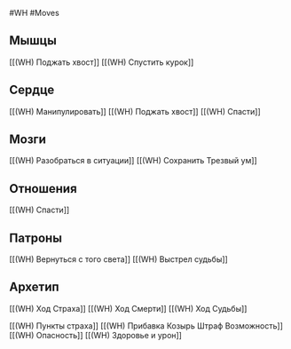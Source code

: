 #WH #Moves
## Мышцы
[[(WH) Поджать хвост]]
[[(WH) Спустить курок]]
## Сердце
[[(WH) Манипулировать]]
[[(WH) Поджать хвост]]
[[(WH) Спасти]]
## Мозги
[[(WH) Разобраться в ситуации]]
[[(WH) Сохранить Трезвый ум]]
## Отношения
[[(WH) Спасти]]
## Патроны
[[(WH) Вернуться с того света]]
[[(WH) Выстрел судьбы]]
## Архетип
[[(WH) Ход Страха]]
[[(WH) Ход Смерти]]
[[(WH) Ход Судьбы]]

[[(WH) Пункты страха]]
[[(WH) Прибавка Козырь Штраф Возможность]]
[[(WH) Опасность]]
[[(WH) Здоровье и урон]]